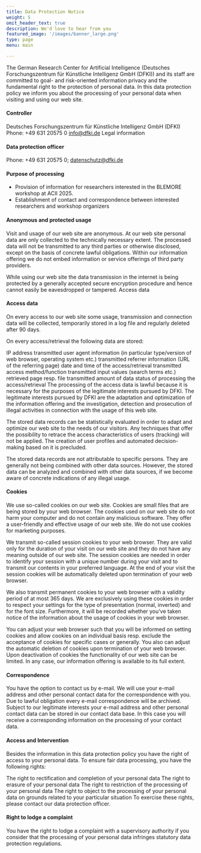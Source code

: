 ```yaml
---
title: Data Protection Notice
weight: 5
omit_header_text: true
description: We'd love to hear from you
featured_image: '/images/banner_large.png'
type: page
menu: main

---
```


The German Research Center for Artificial Intelligence (Deutsches Forschungszentrum für Künstliche Intelligenz GmbH (DFKI)) and its staff are committed to goal- and risk-oriented information privacy and the fundamental right to the protection of personal data. In this data protection policy we inform you about the processing of your personal data when visiting and using our web site.

#### Controller
Deutsches Forschungszentrum für Künstliche Intelligenz GmbH (DFKI)
Phone: +49 631 20575 0
info@dfki.de
Legal information

#### Data protection officer
Phone: +49 631 20575 0;
datenschutz@dfki.de

#### Purpose of processing

- Provision of information for researchers interested in the BLEMORE workshop at ACII 2025.
- Establishment of contact and correspondence between interested researchers and workshop organizers
#### Anonymous and protected usage

Visit and usage of our web site are anonymous. At our web site personal data are only collected to the technically necessary extent. The processed data will not be transmitted to any third parties or otherwise disclosed, except on the basis of concrete lawful obligations. Within our information offering we do not embed information or service offerings of third party providers.

While using our web site the data transmission in the internet is being protected by a generally accepted secure encryption procedure and hence cannot easily be eavesdropped or tampered. Access data

#### Access data

On every access to our web site some usage, transmission and connection data will be collected, temporarily stored in a log file and regularly deleted after 90 days.

On every access/retrieval the following data are stored:

IP address
transmitted user agent information (in particular type/version of web browser, operating system etc.)
transmitted referrer information (URL of the referring page)
date and time of the access/retrieval
transmitted access method/function
transmitted input values (search terms etc.)
retrieved page resp. file
transmitted amount of data
status of processing the access/retrieval
The processing of the access data is lawful because it is necessary for the purposes of the legitimate interests pursued by DFKI. The legitimate interests pursued by DFKI are the adaptation and optimization of the information offering and the investigation, detection and prosecution of illegal activities in connection with the usage of this web site.

The stored data records can be statistically evaluated in order to adapt and optimize our web site to the needs of our visitors. Any techniques that offer the possibility to retrace the access characteristics of users (tracking) will not be applied. The creation of user profiles and automated decision-making based on it is precluded.

The stored data records are not attributable to specific persons. They are generally not being combined with other data sources. However, the stored data can be analyzed and combined with other data sources, if we become aware of concrete indications of any illegal usage.

#### Cookies

We use so-called cookies on our web site. Cookies are small files that are being stored by your web browser. The cookies used on our web site do not harm your computer and do not contain any malicious software. They offer a user-friendly and effective usage of our web site. We do not use cookies for marketing purposes.

We transmit so-called session cookies to your web browser. They are valid only for the duration of your visit on our web site and they do not have any meaning outside of our web site. The session cookies are needed in order to identify your session with a unique number during your visit and to transmit our contents in your preferred language. At the end of your visit the session cookies will be automatically deleted upon termination of your web browser.

We also transmit permanent cookies to your web browser with a validity period of at most 365 days. We are exclusively using these cookies in order to respect your settings for the type of presentation (normal, inverted) and for the font size. Furthermore, it will be recorded whether you’ve taken notice of the information about the usage of cookies in your web browser.

You can adjust your web browser such that you will be informed on setting cookies and allow cookies on an individual basis resp. exclude the acceptance of cookies for specific cases or generally. You also can adjust the automatic deletion of cookies upon termination of your web browser. Upon deactivation of cookies the functionality of our web site can be limited. In any case, our information offering is available to its full extent.

#### Correspondence

You have the option to contact us by e-mail. We will use your e-mail address and other personal contact data for the correspondence with you. Due to lawful obligation every e-mail correspondence will be archived. Subject to our legitimate interests your e-mail address and other personal contact data can be stored in our contact data base. In this case you will receive a corresponding information on the processing of your contact data.

#### Access and Intervention

Besides the information in this data protection policy you have the right of access to your personal data. To ensure fair data processing, you have the following rights:

The right to rectification and completion of your personal data
The right to erasure of your personal data
The right to restriction of the processing of your personal data
The right to object to the processing of your personal data on grounds related to your particular situation
To exercise these rights, please contact our data protection officer.

#### Right to lodge a complaint

You have the right to lodge a complaint with a supervisory authority if you consider that the processing of your personal data infringes statutory data protection regulations.